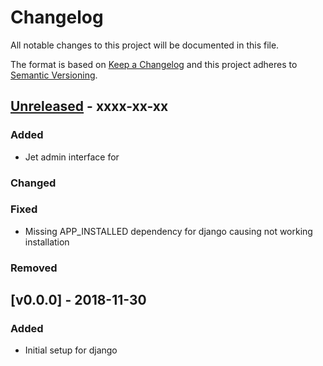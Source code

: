 # Changelog
All notable changes to this project will be documented in this file.

The format is based on [Keep a Changelog](http://keepachangelog.com/en/1.0.0/)
and this project adheres to [Semantic Versioning](http://semver.org/spec/v2.0.0.html).

## [Unreleased] - xxxx-xx-xx

### Added

- Jet admin interface for

### Changed

### Fixed

- Missing APP_INSTALLED dependency for django causing not working installation

### Removed


## [v0.0.0] - 2018-11-30

### Added

- Initial setup for django

[Unreleased]: https://github.com/netzulo/Fortunes/compare/v0.0.0...HEAD
[0.0.0]: https://github.com/netzulo/Fortunes/compare/master@%7B365day%7D...v0.0.0
